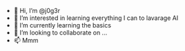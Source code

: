 - 👋 Hi, I’m @j0g3r
- 👀 I’m interested in learning everything I can to lavarage AI
- 🌱 I’m currently learning the basics
- 💞️ I’m looking to collaborate on ...
- 📫 Mmm

<!---
j0g3r/j0g3r is a ✨ special ✨ repository because its `README.md` (this file) appears on your GitHub profile.
You can click the Preview link to take a look at your changes.
--->

